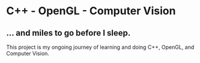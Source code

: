 # C++ - OpenGL - Computer Vision
## ... and miles to go before I sleep.

This project is my ongoing journey of learning and doing C++, OpenGL, and Computer Vision.
